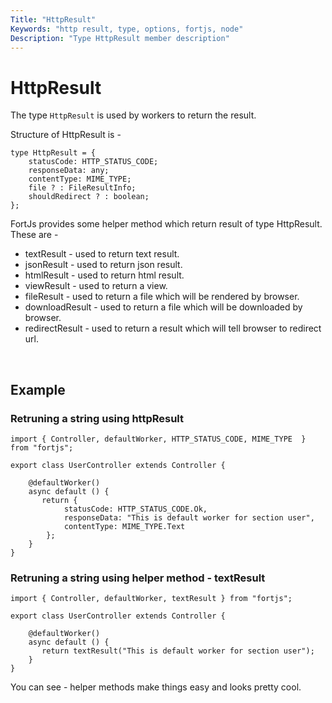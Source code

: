 ```yaml
---
Title: "HttpResult"
Keywords: "http result, type, options, fortjs, node"
Description: "Type HttpResult member description"
---
```


# HttpResult

The type `HttpResult` is used by workers to return the result. 

Structure of HttpResult is - 

```
type HttpResult = {
    statusCode: HTTP_STATUS_CODE;
    responseData: any;
    contentType: MIME_TYPE;
    file ? : FileResultInfo;
    shouldRedirect ? : boolean;
};
```

FortJs provides some helper method which return result of type HttpResult. These are - 

* textResult - used to return text result.
* jsonResult - used to return json result.
* htmlResult - used to return html result.
* viewResult - used to return a view.
* fileResult - used to return a file which will be rendered by browser.
* downloadResult - used to return a file which will be downloaded by browser.
* redirectResult - used to return a result which will tell browser to redirect url.

<br/>

## Example

### Retruning a string using httpResult

```
import { Controller, defaultWorker, HTTP_STATUS_CODE, MIME_TYPE  } from "fortjs";

export class UserController extends Controller {
   
    @defaultWorker()
    async default () {
       return {
            statusCode: HTTP_STATUS_CODE.Ok,
            responseData: "This is default worker for section user",
            contentType: MIME_TYPE.Text
        };
    }
}
```

### Retruning a string using helper method - textResult

```
import { Controller, defaultWorker, textResult } from "fortjs";

export class UserController extends Controller {
    
    @defaultWorker()
    async default () {
       return textResult("This is default worker for section user");
    }
}
```

You can see - helper methods make things easy and looks pretty cool.
